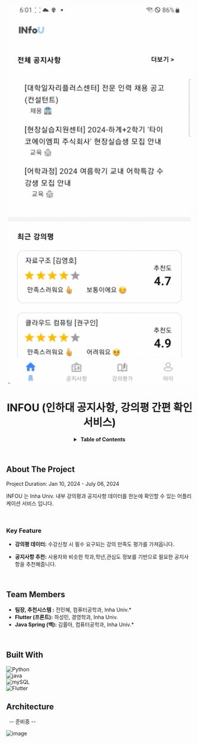 <div align="center">
  
![image](descript/image1.gif)


# INFOU (인하대 공지사항, 강의평 간편 확인 서비스)

<details>
  <summary><strong>&nbsp;Table of Contents</strong></summary>


&nbsp;  
[About The Project](#about-the-project)<br/>
[Team Members](#team-members)<br/>
[Built With](#built-with)<br/>
[Architecture](#aws-architecture)<br/>
[model](#model)<br/>

</details>

</div>

&nbsp;

<!-- ABOUT THE PROJECT -->
## About The Project

Project Duration: Jan 10, 2024 - July 06, 2024

INFOU 는 Inha Univ. 내부 강의평과 공지사항 데이터를 한눈에 확인할 수 있는 어플리케이션 서비스 입니다. 

&nbsp;

### Key Feature
- **강의평 데이터:** 수강신청 시 필수 요구되는 강의 만족도 평가를 가져옵니다.

- **공지사항 추천:** 사용자와 비슷한 학과,학년,관심도 정보를 기반으로 필요한 공지사항을 추천해줍니다.


&nbsp;

<!-- Team -->
## Team Members
* **팀장, 추천시스템 :** 전민혜, 컴퓨터공학과, Inha Univ.* 
* **Flutter (프론트):** 하성민, 경영학과, Inha Univ.
* **Java Spring (백):** 김률아, 컴퓨터공학과, Inha Univ.* 


&nbsp;

<!-- Built with -->
## Built With
![Python](https://img.shields.io/badge/Python-3.11.4-3776AB?style=for-the-badge&logo=python&logoColor=yellow)   
![java](https://img.shields.io/badge/NodeJS-18.17.0-339933?style=for-the-badge&logo=nodedotjs&logoColor=yellow)  
![mySQL](https://img.shields.io/badge/MySQL-4479A1?style=flat-square&logo=MySQL&logoColor=white)  
![Flutter](https://img.shields.io/badge/flutter-02569B?style=for-the-badge&logo=flutter&logoColor=white)
&nbsp;

## Architecture
&nbsp;
-- 준비중 --

![image](descript/image2.gif)
